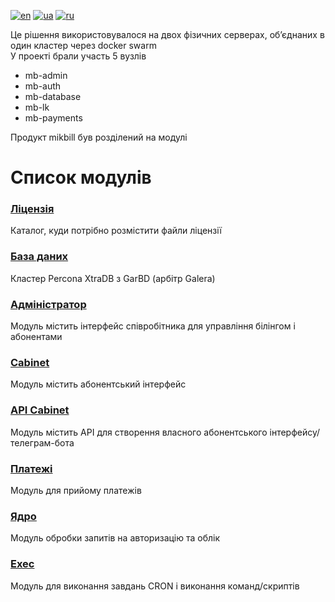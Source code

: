 [![en](https://img.shields.io/badge/lang-en-red.svg)](README.md)
[![ua](https://img.shields.io/badge/lang-ua-yellow.svg)](README.ua.md)
[![ru](https://img.shields.io/badge/lang-ru-blue.svg)](README.ru.md)

Це рішення використовувалося на двох фізичних серверах, об’єднаних в один кластер через docker swarm<br>
У проекті брали участь 5 вузлів
   + mb-admin
   + mb-auth
   + mb-database
   + mb-lk
   + mb-payments

Продукт mikbill був розділений на модулі

# Список модулів

### [Ліцензія](license/README.md)
Каталог, куди потрібно розмістити файли ліцензії

### [База даних](database/README.md)
Кластер Percona XtraDB з GarBD (арбітр Galera)

### [Адміністратор](admin/README.md)
Модуль містить інтерфейс співробітника для управління білінгом і абонентами

### [Cabinet](cabinet/README.md)
Модуль містить абонентський інтерфейс

### [API Cabinet](cabinet_api/README.md)
Модуль містить API для створення власного абонентського інтерфейсу/телеграм-бота

### [Платежі](payments/README.md)
Модуль для прийому платежів

### [Ядро](kernel/README.md)
Модуль обробки запитів на авторизацію та облік

### [Exec](exec/README.md)
Модуль для виконання завдань CRON і виконання команд/скриптів
